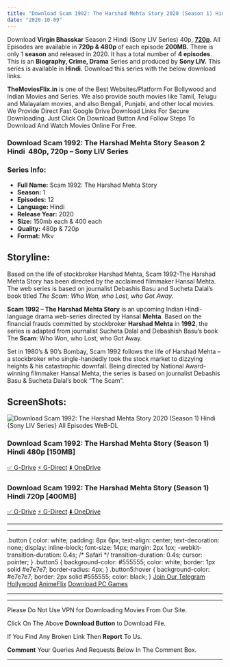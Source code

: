 ```yaml
---
title: "Download Scam 1992: The Harshad Mehta Story 2020 (Season 1) Hindi {Sony LIV Series} WeB-DL || 480p [150MB] || 720p [400MB]"
date: "2020-10-09"
---
```


Download **Virgin Bhasskar** Season 2 Hindi (Sony LIV Series) 40p, [**720p**](https://1moviesflix.com/720p-movies/). All Episodes are available in **720p & 480p** of each episode **200MB.** There is only 1 **season** and released in 2020. It has a total number of **4 episodes**. This is an **Biography, Crime, Drama** Series and produced by **Sony LIV.** This series is available in **Hindi.** Download this series with the below download links.

**TheMoviesFlix.in** is one of the Best Websites/Platform For Bollywood and Indian Movies and Series. We also provide south movies like Tamil, Telugu and Malayalam movies, and also Bengali, Punjabi, and other local movies. We Provide Direct Fast Google Drive Download Links For Secure Downloading. Just Click On Download Button And Follow Steps To Download And Watch Movies Online For Free.

### Download Scam 1992: The Harshad Mehta Story Season 2 Hindi  480p, 720p – Sony LIV Series 

### Series Info:

- **Full Name:** Scam 1992: The Harshad Mehta Story
- **Season:** 1
- **Episodes:** 12
- **Language:** Hindi
- **Release Year:** 2020
- **Size:** 150mb each & 400 each
- **Quality:** 480p & 720p
- **Format:** Mkv

## Storyline:

Based on the life of stockbroker Harshad Mehta, Scam 1992-The Harshad Mehta Story has been directed by the acclaimed filmmaker Hansal Mehta. The web series is based on journalist Debashis Basu and Sucheta Dalal’s book titled _The Scam: Who Won, who Lost, who Got Away_.

**Scam 1992 – The Harshad Mehta Story** is an upcoming Indian Hindi-language drama web-series directed by Hansal **Mehta**. Based on the financial frauds committed by stockbroker **Harshad Mehta** in **1992**, the series is adapted from journalist Sucheta Dalal and Debashish Basu’s book The **Scam**: Who Won, who Lost, who Got Away.

Set in 1980’s & 90’s Bombay, Scam 1992 follows the life of Harshad Mehta – a stockbroker who single-handedly took the stock market to dizzying heights & his catastrophic downfall. Being directed by National Award-winning filmmaker Hansal Mehta, the series is based on journalist Debashis Basu & Sucheta Dalal’s book “The Scam”.

## ScreenShots:

![Download Scam 1992: The Harshad Mehta Story 2020 (Season 1) Hindi {Sony LIV Series} All Episodes WeB-DL](https://i.imgur.com/XedyV6R.jpg)

### Download Scam 1992: The Harshad Mehta Story (Season 1) Hindi 480p \[150MB\]

[✅ G-Drive](https://1moviesflix.com?a270777880=OVhvaE43ZmRQejZRV3VBZVJ2eld0Sk1PMkFoYmJLQ3llWU5tdzRENHRUN2E5TmxZeXNlUUJMYmtIQ0p2azE0TEsyOXU4RU8zTTJtZkhFOU1MaVdjS1JHL2tjSnJrZjNQVlpBYWNZRUt5Nzg9) [⚡ G-Direct](https://1moviesflix.com?a270777880=OVhvaE43ZmRQejZRV3VBZVJ2eld0Sk1PMkFoYmJLQ3llWU5tdzRENHRUN2E5TmxZeXNlUUJMYmtIQ0p2azE0TGNWaW4rUUZUSEZPNHFIcHA1dVJtWVhrNExYQzJ0UmxFb3N2TTI0MjRkQVk9) [⬇️ OneDrive](https://1moviesflix.com?a270777880=OVhvaE43ZmRQejZRV3VBZVJ2eld0Sk1PMkFoYmJLQ3llWU5tdzRENHRUN2E5TmxZeXNlUUJMYmtIQ0p2azE0TElqelZPQnVybWRwcU1Md1VOMlpjclhWWWhpOHRTTTFuYTd0bVlOMXlheEU9)

### Download Scam 1992: The Harshad Mehta Story (Season 1) Hindi 720p \[400MB\]

[✅ G-Drive](https://1moviesflix.com?a270777880=OVhvaE43ZmRQejZRV3VBZVJ2eld0Sk1PMkFoYmJLQ3llWU5tdzRENHRUN2E5TmxZeXNlUUJMYmtIQ0p2azE0TDcraEYyZ1Nzdk52dUNobmtKN2ZRYTY4SkxWOGZoVE9idDZ2MmZzNUhadE09) [⚡ G-Direct](https://1moviesflix.com?a270777880=OVhvaE43ZmRQejZRV3VBZVJ2eld0Sk1PMkFoYmJLQ3llWU5tdzRENHRUN2E5TmxZeXNlUUJMYmtIQ0p2azE0THpsbEJqbFJ1QTZRWFk4LytOU3A4RjgzcTNrVHJOTHFZcjNJajFJelc3dlE9) [⬇️ OneDrive](https://1moviesflix.com?a270777880=OVhvaE43ZmRQejZRV3VBZVJ2eld0Sk1PMkFoYmJLQ3llWU5tdzRENHRUN2E5TmxZeXNlUUJMYmtIQ0p2azE0TFUrbzl5ajZEY1dSeVl2dmlQWVBtNHBNeTNaOUc5OXlQMTEwSGZlcDNObXc9)

* * *

* * *

.button { color: white; padding: 8px 6px; text-align: center; text-decoration: none; display: inline-block; font-size: 14px; margin: 2px 1px; -webkit-transition-duration: 0.4s; /\* Safari \*/ transition-duration: 0.4s; cursor: pointer; } .button5 { background-color: #555555; color: white; border: 1px solid #e7e7e7; border-radius: 4px; } .button5:hover { background-color: #e7e7e7; border: 2px solid #555555; color: black; } [Join Our Telegram](http://gdrivepro.xyz/join.php) [Hollywood](https://moviesverse.com/) [AnimeFlix](https://animeflix.in/) [Download PC Games](https://gamesflix.net/)  

* * *

* * *

  

Please Do Not Use VPN for Downloading Movies From Our Site.

Click On The Above **Download Button** to Download File.

If You Find Any Broken Link Then **Report** To Us.

**Comment** Your Queries And Requests Below In The Comment Box.

* * *
